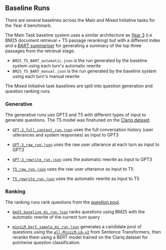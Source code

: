 ## Baseline Runs

There are several baselines across the Main and Mixed Iniitative tasks for the Year 4 benchmark. 

The Main Task baseline system uses a similar architecture as [Year 3](2021/baselines/Readme.md) (i.e BM25  document retrieval + T5 passage reranking) but with a different index and a [BART summariser](https://huggingface.co/facebook/bart-large-cnn) for generating a summary of the top three passages from the retrieval stage.

- `BM25_T5_BART_automatic.json` is the run generated by the baseline system using each turn's automatic rewrite
- `BM25_T5_BART_manual.json` is the run generated by the baseline system using each turn's manual rewrite

The Mixed Initiative task baselines are split into question generation and question ranking runs. 

### Generative

The generative runs use GPT3 and T5 with different types of input to generate questions. The T5 model was finetuned on the [Clariq dataset](https://github.com/aliannejadi/ClariQ).

- [`GPT-3_full_context_run.json`](2022/baselines/mi_task/generative/GPT-3_full_context_run.json) uses the full conversation history (user utterances and system responses) as input to GPT3
- [`GPT-3_raw_run.json`](2022/baselines/mi_task/generative/GPT-3_raw_run.json) uses the raw user utterance at each turn as input to GPT3
- [`GPT-3_rewrite_run.json`](2022/baselines/mi_task/generative/GPT-3_rewrite_run.json) uses the automatic rewrite as input to GPT3

- [`T5_raw_run.json`](2022/baselines/mi_task/generative/T5_raw_run.json) uses the raw user utterance as input to T5
- [`T5_rewrite_run.json`](2022/baselines/mi_task/generative/T5_rewrite_run.json) uses the automatic rewrite as input to T5

### Ranking

The ranking runs rank questions from the [question pool](2022/2022_mixed_initiative_question_pool.json).

- [`bm25_baseline_mi_run.json`](2022/baselines/mi_task/ranking/bm25_baseline_mi_run.json) ranks questions using BM25 with the automatic rewrite of the current turn query

- [`miniLM_bert_sample_mi_run.json`](2022/baselines/mi_task/ranking/miniLM_bert_sample_mi_run.json) generates a candidate pool of questions using the [`all-MiniLM-L6-v2`](https://huggingface.co/sentence-transformers/all-MiniLM-L6-v2) from Sentence Transformers, then reranks them using a BERT model trained on the Clariq dataset for pointwise question classification.
